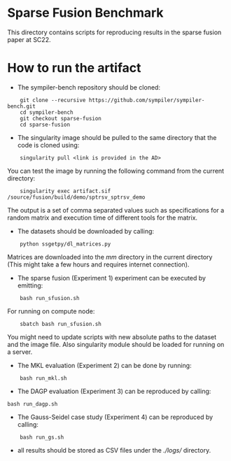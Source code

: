 # Sparse Fusion Benchmark
This directory contains scripts for reproducing results in 
the sparse fusion paper at SC22.  


# How to run the artifact
* The sympiler-bench repository should be cloned: 
```
	git clone --recursive https://github.com/sympiler/sympiler-bench.git
	cd sympiler-bench
	git checkout sparse-fusion
	cd sparse-fusion
```

* The singularity image should be pulled to the same directory that the code is cloned using: 
```    
    singularity pull <link is provided in the AD> 
```    
You can test the image by running the following command from the current directory:
```    
    singularity exec artifact.sif /source/fusion/build/demo/sptrsv_sptrsv_demo
```    
The output is a set of comma separated values such as specifications for a random matrix and execution time of different tools for the matrix.

* The datasets should be downloaded by calling:
```    
    python ssgetpy/dl_matrices.py 
```    
Matrices are downloaded into the _mm_ directory in the current directory (This might take a few hours and requires internet connection).

* The sparse fusion (Experiment 1) experiment can be executed by emitting:
```
	bash run_sfusion.sh
```
For running on compute node:
```
	sbatch bash run_sfusion.sh
```
You might need to update scripts with new absolute paths to the dataset and the image file. Also singularity module should be loaded for running on a server.


* The MKL evaluation (Experiment 2) can be done by running:
```
	bash run_mkl.sh
```    

* The DAGP evaluation (Experiment 3) can be reproduced by calling:
```
bash run_dagp.sh
```    

* The Gauss-Seidel case study (Experiment 4) can be reproduced by calling:
```
	bash run_gs.sh
```
    
* all results should be stored as CSV files under the _./logs/_ directory.    